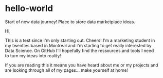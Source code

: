 # hello-world
Start of new data journey! Place to store data marketplace ideas. 

Hi,

This is a test since I'm only starting out. Cheers!
I'm a marketing student in my twenties based in Montreal and I'm starting to get really interested by Data Science.
On GitHub I'll hopefully find the ressources and tools I need to turn my ideas into reality!

If you are reading this it means you have heard about me or my projects and are looking through all of my pages... make yourself at home!
